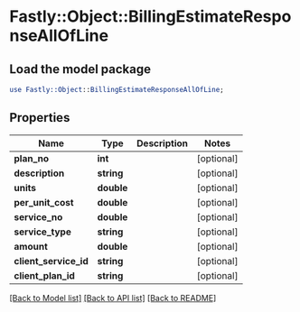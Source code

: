 # Fastly::Object::BillingEstimateResponseAllOfLine

## Load the model package
```perl
use Fastly::Object::BillingEstimateResponseAllOfLine;
```

## Properties
Name | Type | Description | Notes
------------ | ------------- | ------------- | -------------
**plan_no** | **int** |  | [optional] 
**description** | **string** |  | [optional] 
**units** | **double** |  | [optional] 
**per_unit_cost** | **double** |  | [optional] 
**service_no** | **double** |  | [optional] 
**service_type** | **string** |  | [optional] 
**amount** | **double** |  | [optional] 
**client_service_id** | **string** |  | [optional] 
**client_plan_id** | **string** |  | [optional] 

[[Back to Model list]](../README.md#documentation-for-models) [[Back to API list]](../README.md#documentation-for-api-endpoints) [[Back to README]](../README.md)


